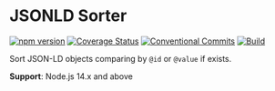 # JSONLD Sorter

[![npm version](https://badge.fury.io/js/jsonld-sorter.svg)](https://badge.fury.io/js/jsonld-sorter)
[![Coverage Status](https://coveralls.io/repos/github/roddolf/jsonld-sorter/badge.svg?branch=master)](https://coveralls.io/github/roddolf/jsonld-sorter?branch=master)
[![Conventional Commits](https://img.shields.io/badge/Conventional%20Commits-1.0.0-yellow.svg)](https://conventionalcommits.org)
[![Build](https://github.com/roddolf/jsonld-sorter/workflows/CI/badge.svg)](https://github.com/roddolf/jsonld-sorter/actions)

Sort JSON-LD objects comparing by `@id` or `@value` if exists.

**Support**: Node.js 14.x and above
